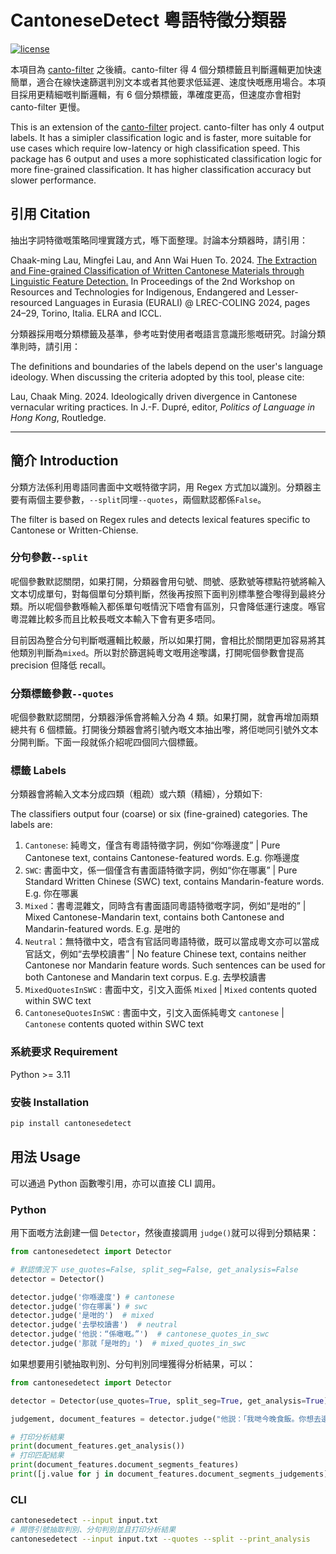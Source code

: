 # CantoneseDetect 粵語特徵分類器

[![license](https://img.shields.io/github/license/DAVFoundation/captain-n3m0.svg?style=flat-square)](https://github.com/DAVFoundation/captain-n3m0/blob/master/LICENSE)

本項目為 [canto-filter](https://github.com/CanCLID/canto-filter) 之後續。canto-filter 得 4 個分類標籤且判斷邏輯更加快速簡單，適合在線快速篩選判別文本或者其他要求低延遲、速度快嘅應用場合。本項目採用更精細嘅判斷邏輯，有 6 個分類標籤，準確度更高，但速度亦會相對 canto-filter 更慢。

This is an extension of the [canto-filter](https://github.com/CanCLID/canto-filter) project. canto-filter has only 4 output labels. It has a simipler classification logic and is faster, more suitable for use cases which require low-latency or high classification speed. This package has 6 output and uses a more sophisticated classification logic for more fine-grained classification. It has higher classification accuracy but slower performance.

## 引用 Citation

抽出字詞特徵嘅策略同埋實踐方式，喺下面整理。討論本分類器時，請引用：

Chaak-ming Lau, Mingfei Lau, and Ann Wai Huen To. 2024.
[The Extraction and Fine-grained Classification of Written Cantonese Materials through Linguistic Feature Detection.](https://aclanthology.org/2024.eurali-1.4/)
In Proceedings of the 2nd Workshop on Resources and Technologies for Indigenous, Endangered and Lesser-resourced Languages in Eurasia (EURALI)
@ LREC-COLING 2024, pages 24–29, Torino, Italia. ELRA and ICCL.

分類器採用嘅分類標籤及基準，參考咗對使用者嘅語言意識形態嘅研究。討論分類準則時，請引用：

The definitions and boundaries of the labels depend on the user's language ideology.
When discussing the criteria adopted by this tool, please cite:

Lau, Chaak Ming. 2024. Ideologically driven divergence in Cantonese vernacular writing practices. In J.-F. Dupré, editor, _Politics of Language in Hong Kong_, Routledge.

---

## 簡介 Introduction

分類方法係利用粵語同書面中文嘅特徵字詞，用 Regex 方式加以識別。分類器主要有兩個主要參數，`--split`同埋`--quotes`，兩個默認都係`False`。

The filter is based on Regex rules and detects lexical features specific to Cantonese or Written-Chiense.

### 分句參數`--split`

呢個參數默認關閉，如果打開，分類器會用句號、問號、感歎號等標點符號將輸入文本切成單句，對每個單句分類判斷，然後再按照下面判別標準整合嚟得到最終分類。所以呢個參數喺輸入都係單句嘅情況下唔會有區別，只會降低運行速度。喺官粵混雜比較多而且比較長嘅文本輸入下會有更多唔同。

目前因為整合分句判斷嘅邏輯比較嚴，所以如果打開，會相比於關閉更加容易將其他類別判斷為`mixed`。所以對於篩選純粵文嘅用途嚟講，打開呢個參數會提高 precision 但降低 recall。

### 分類標籤參數`--quotes`

呢個參數默認關閉，分類器淨係會將輸入分為 4 類。如果打開，就會再增加兩類總共有 6 個標籤。打開後分類器會將引號內嘅文本抽出嚟，將佢哋同引號外文本分開判斷。下面一段就係介紹呢四個同六個標籤。

### 標籤 Labels

分類器會將輸入文本分成四類（粗疏）或六類（精細），分類如下:

The classifiers output four (coarse) or six (fine-grained) categories. The labels are:

1. `Cantonese`: 純粵文，僅含有粵語特徵字詞，例如“你喺邊度” | Pure Cantonese text, contains Cantonese-featured words. E.g. 你喺邊度
1. `SWC`: 書面中文，係一個僅含有書面語特徵字詞，例如“你在哪裏” | Pure Standard Written Chinese (SWC) text, contains Mandarin-feature words. E.g. 你在哪裏
1. `Mixed`：書粵混雜文，同時含有書面語同粵語特徵嘅字詞，例如“是咁的” | Mixed Cantonese-Mandarin text, contains both Cantonese and Mandarin-featured words. E.g. 是咁的
1. `Neutral`：無特徵中文，唔含有官話同粵語特徵，既可以當成粵文亦可以當成官話文，例如“去學校讀書” | No feature Chinese text, contains neither Cantonese nor Mandarin feature words. Such sentences can be used for both Cantonese and Mandarin text corpus. E.g. 去學校讀書
1. `MixedQuotesInSWC` : 書面中文，引文入面係 `Mixed` | `Mixed` contents quoted within SWC text
1. `CantoneseQuotesInSWC` : 書面中文，引文入面係純粵文 `cantonese` | `Cantonese` contents quoted within SWC text

### 系統要求 Requirement

Python >= 3.11

### 安裝 Installation

```bash
pip install cantonesedetect
```

## 用法 Usage

可以通過 Python 函數嚟引用，亦可以直接 CLI 調用。

### Python

用下面嘅方法創建一個 `Detector`，然後直接調用 `judge()`就可以得到分類結果：

```python
from cantonesedetect import Detector

# 默認情況下 use_quotes=False, split_seg=False, get_analysis=False
detector = Detector()

detector.judge('你喺邊度') # cantonese
detector.judge('你在哪裏') # swc
detector.judge('是咁的')  # mixed
detector.judge('去學校讀書')  # neutral
detector.judge('他説：“係噉嘅。”')  # cantonese_quotes_in_swc
detector.judge('那就「是咁的」')  # mixed_quotes_in_swc
```

如果想要用引號抽取判別、分句判別同埋獲得分析結果，可以：

```python
from cantonesedetect import Detector

detector = Detector(use_quotes=True, split_seg=True, get_analysis=True)

judgement, document_features = detector.judge("他説：「我哋今晚食飯。你想去邊度食？」")

# 打印分析結果
print(document_features.get_analysis())
# 打印匹配結果
print(document_features.document_segments_features)
print([j.value for j in document_features.document_segments_judgements])
```

### CLI

```bash
cantonesedetect --input input.txt
# 開啓引號抽取判別、分句判別並且打印分析結果
cantonesedetect --input input.txt --quotes --split --print_analysis
```
